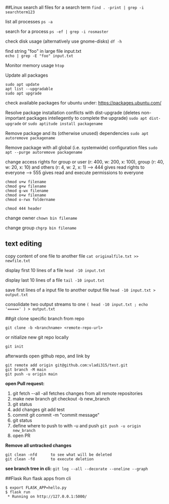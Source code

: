 ##Linux
search all files for a search term
`find . -print | grep -i searchterm123`

list all processes
`ps -a`

search for a process
`ps -ef | grep -i rosmaster`


check disk usage (alternatively use gnome-disks)
`df -h `

find string "foo" in large file input.txt	
`echo | grep -E "foo" input.txt`

Monitor memory usage
`htop`

Update all packages
```
sudo apt update
apt list --upgradable
sudo apt upgrade
```
check available packages for ubuntu under: 
https://packages.ubuntu.com/


Resolve package installation conflicts 
with dist-upgrade (deletes non-important packages intellegently to complete the upgrade)
`sudo apt dist-upgrade` 
or
`sudo aptitude install packagename`

Remove package and its (otherwise unused) dependencies
`sudo apt autoremove packagename`

Remove package with all global (i.e. systemwide) configuration files
`sudo apt --purge autoremove packagename`

change access rights for group or user 
(r: 400, w: 200, x: 100), group (r: 40, w: 20, x: 10) and others (r: 4, w: 2, x: 1) --> 444 gives read rights to everyone --> 555 gives read and execute permissions to everyone
```
chmod u+w filename
chmod g+w filename
chmod g-wx filename
chmod o+w filename
chmod o-rwx foldername

chmod 444 header
```

change owner
`chown bin filename`

change group
`chgrp bin filename`

## text editing
copy content of one file to another file
`cat originalfile.txt >> newfile.txt`

display first 10 lines of a file
`head -10 input.txt`

display last 10 lines of a file
`tail -10 input.txt`

save first lines of a input file to another output file
`head -10 input.txt > output.txt`

consolidate two output streams to one
`( head -10 input.txt ; echo '=====' ) > output.txt`
	



##git 
clone specific branch from repo
```
git clone -b <branchname> <remote-repo-url>
```
or nitialize new git repo locally
```
git init
```

afterwards open github repo, and link by
```
git remote add origin git@github.com:vladi315/test.git
git branch -M main
git push -u origin main
```

**open Pull request:**
1. git fetch --all	-all fetches changes from all remote repositories
2. make new branch	git checkout -b new_branch
3. git status
4. add changes		git add test
5. commit		git commit -m "commit message"
6. git status
7. define where to push to with -u and push
`git push -u origin new_branch`
8. open PR

**Remove all untracked changes**
```
git clean -nfd		to see what will be deleted
git clean -fd		to execute deletion
```

**see branch tree in cli:** 
`git log --all --decorate --oneline --graph`

##Flask 
Run flask apps from cli
```
$ export FLASK_APP=hello.py
$ flask run
 * Running on http://127.0.0.1:5000/
```